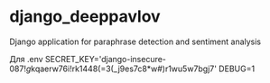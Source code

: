 # django_deeppavlov
Django application for paraphrase detection and sentiment analysis

Для .env
SECRET_KEY='django-insecure-0$87!g$kqaerw76i!rk1448(=3(_j9es7c8*w#)r1wu5w7bgj7'
DEBUG=1
